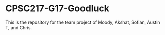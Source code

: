 # CPSC217-G17-Goodluck
This is the repository for the team project of Moody, Akshat, Sofian, Austin T, and Chris.
